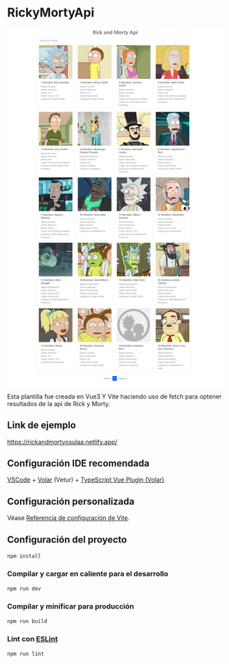 # RickyMortyApi
![Logo](./src/assets/rickmorty.jpg)


Esta plantilla fue creada en Vue3 Y Vite haciendo uso de fetch para optener resultados de la api de Rick y Morty.

## Link de ejemplo
https://rickandmortyosulaa.netlify.app/

## Configuración IDE recomendada

[VSCode](https://code.visualstudio.com/) + [Volar](https://marketplace.visualstudio.com/items?itemName=Vue.volar) (Vetur) + [TypeScript Vue Plugin (Volar)](https://marketplace.visualstudio.com/items?itemName=Vue.vscode-typescript-vue-plugin).

## Configuración personalizada

Véase [Referencia de configuración de Vite](https://vitejs.dev/config/).

## Configuración del proyecto

```sh
npm install
```

### Compilar y cargar en caliente para el desarrollo

```sh
npm run dev
```

### Compilar y minificar para producción

```sh
npm run build
```

### Lint con [ESLint](https://eslint.org/)

```sh
npm run lint
```
